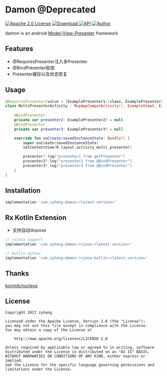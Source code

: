 # Damon @Deprecated
[![Apache 2.0 License](https://img.shields.io/badge/license-Apache%202.0-blue.svg?style=flat)](http://www.apache.org/licenses/LICENSE-2.0.html)
[![Download](https://api.bintray.com/packages/zyhang/maven/Damon/images/download.svg) ](https://bintray.com/zyhang/maven/Damon/_latestVersion)
[![API](https://img.shields.io/badge/API-15%2B-blue.svg?style=flat)](https://developer.android.com/about/versions/android-4.0.3)
[![Author](https://img.shields.io/badge/Author-zyhang-red.svg?style=flat)](https://www.zyhang.com/)

damon is an android [Model-View-Presenter](http://en.wikipedia.org/wiki/Model%E2%80%93view%E2%80%93presenter) framework

## Features

- @RequiresPresenter注入多Presenter
- @BindPresenter赋值
- Presenter缓存以及状态恢复

## Usage

``` kotlin
@RequiresPresenter(value = [ExamplePresenter1::class, ExamplePresenter2::class, ExamplePresenter3::class])
class MultiPresenterActivity : MvpAppCompatActivity(), ExampleView1, ExampleView2, ExampleView3 {
    
    @BindPresenter
    private var presenter2: ExamplePresenter2? = null
    @BindPresenter
    private var presenter3: ExamplePresenter3? = null

    override fun onCreate(savedInstanceState: Bundle?) {
        super.onCreate(savedInstanceState)
        setContentView(R.layout.activity_multi_presenter)

        presenter?.log("presenter1 from getPresenter")
        presenter2?.log("presenter2 from @BindPresenter")
        presenter3?.log("presenter3 from @BindPresenter")
    }
}
```

## Installation

```groovy
implementation 'com.zyhang:damon:<latest-version>'
```

## Rx Kotlin Extension

- 支持自动dispose

```groovy
// rxjava support
implementation 'com.zyhang:damon-rxjava:<latest-version>'

// kotlin syntax
implementation 'com.zyhang:damon-rxjava-kotlin:<latest-version>'
```

## Thanks
[konmik/nucleus](https://github.com/konmik/nucleus/tree/master)

## License

```
Copyright 2017 zyhang

Licensed under the Apache License, Version 2.0 (the "License");
you may not use this file except in compliance with the License.
You may obtain a copy of the License at

    http://www.apache.org/licenses/LICENSE-2.0

Unless required by applicable law or agreed to in writing, software
distributed under the License is distributed on an "AS IS" BASIS,
WITHOUT WARRANTIES OR CONDITIONS OF ANY KIND, either express or implied.
See the License for the specific language governing permissions and
limitations under the License.
```
